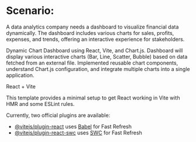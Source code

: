# Scenario:
A data analytics company needs a dashboard to visualize financial data dynamically. The dashboard includes various charts for sales, profits, expenses, and trends, offering an interactive experience for stakeholders.

Dynamic Chart Dashboard using React, Vite, and Chart.js. Dashboard will display various interactive charts (Bar, Line, Scatter, Bubble) based on data fetched from an external file. Implemented reusable chart components, understand Chart.js configuration, and integrate multiple charts into a single application.

React + Vite

This template provides a minimal setup to get React working in Vite with HMR and some ESLint rules.

Currently, two official plugins are available:

- [@vitejs/plugin-react](https://github.com/vitejs/vite-plugin-react/blob/main/packages/plugin-react/README.md) uses [Babel](https://babeljs.io/) for Fast Refresh
- [@vitejs/plugin-react-swc](https://github.com/vitejs/vite-plugin-react-swc) uses [SWC](https://swc.rs/) for Fast Refresh
